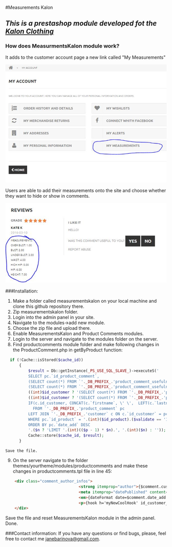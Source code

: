 #Measurements Kalon 
## *This is a prestashop module developed fot the [Kalon Clothing](http://www.kalonclothing.com/)*
### How does MeasurmentsKalon module work?
It adds to the customer account page a new link called "My Measurements"

![My Account Page](github1.JPG)

Users are able to add their measurements onto the site and choose whether they want to hide or show in comments.

![Product Comments Page](github.JPG)

###Installation:
1. Make a folder called measurementskalon on your local machine and clone this github repository there. 
2. Zip measurementskalon folder.
3. Login into the admin panel in your site.
4. Navigate to the modules->add new module.
5. Choose the zip file and upload there. 
6. Enable MeasurementsKalon and Product Comments modules.
7. Login to the server and navigate to the modules folder on the server.
8. Find productcomments module folder and make following changes in the ProductComment.php in getByProduct function:

  ```php
    if (!Cache::isStored($cache_id))
		{
			$result = Db::getInstance(_PS_USE_SQL_SLAVE_)->executeS('
			SELECT pc.`id_product_comment`,
			(SELECT count(*) FROM `'._DB_PREFIX_.'product_comment_usefulness` pcu WHERE pcu.`id_product_comment` = pc.`id_product_comment` AND pcu.`usefulness` = 1) as total_useful,
			(SELECT count(*) FROM `'._DB_PREFIX_.'product_comment_usefulness` pcu WHERE pcu.`id_product_comment` = pc.`id_product_comment`) as total_advice, '.
			((int)$id_customer ? '(SELECT count(*) FROM `'._DB_PREFIX_.'product_comment_usefulness` pcuc WHERE pcuc.`id_product_comment` = pc.`id_product_comment` AND pcuc.id_customer = '.(int)$id_customer.') as customer_advice, ' : '').
			((int)$id_customer ? '(SELECT count(*) FROM `'._DB_PREFIX_.'product_comment_report` pcrc WHERE pcrc.`id_product_comment` = pc.`id_product_comment` AND pcrc.id_customer = '.(int)$id_customer.') as customer_report, ' : '').'
			IF(c.id_customer, CONCAT(c.`firstname`, \' \',  LEFT(c.`lastname`, 1)), pc.customer_name) customer_name, pc.`content`, pc.`grade`, pc.`date_add`, pc.title, pc.id_customer
			  FROM `'._DB_PREFIX_.'product_comment` pc
			LEFT JOIN `'._DB_PREFIX_.'customer` c ON c.`id_customer` = pc.`id_customer`
			WHERE pc.`id_product` = '.(int)($id_product).($validate == '1' ? ' AND pc.`validate` = 1' : '').'
			ORDER BY pc.`date_add` DESC
			'.($n ? 'LIMIT '.(int)(($p - 1) * $n).', '.(int)($n) : ''));
			Cache::store($cache_id, $result);
		}
  ```
    Save the file.
9. On the server navigate to the folder themes/yourtheme/modules/productcomments and make these changes in productcomments.tpl file in line 45:

```html
    <div class="comment_author_infos">
    							<strong itemprop="author">{$comment.customer_name|escape:'html':'UTF-8'}</strong>
    							<meta itemprop="datePublished" content="{$comment.date_add|escape:'html':'UTF-8'|substr:0:10}" />
    							<em>{dateFormat date=$comment.date_add|escape:'html':'UTF-8' full=0}</em>
    							<p>{hook h='myNewCoolHook' id_customer_comments=$comment.id_customer}</p>
    </div>
```
Save the file and reset MeasurementsKalon module in the admin panel. 
Done.

###Contact information:
If you have any questions or find bugs, please, feel free to contact me janebarinova@gmail.com.






